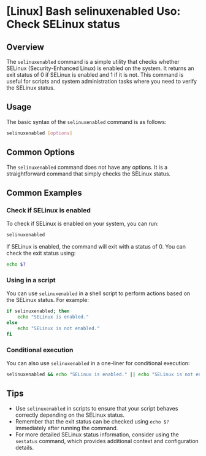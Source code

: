 # [Linux] Bash selinuxenabled Uso: Check SELinux status

## Overview
The `selinuxenabled` command is a simple utility that checks whether SELinux (Security-Enhanced Linux) is enabled on the system. It returns an exit status of 0 if SELinux is enabled and 1 if it is not. This command is useful for scripts and system administration tasks where you need to verify the SELinux status.

## Usage
The basic syntax of the `selinuxenabled` command is as follows:

```bash
selinuxenabled [options]
```

## Common Options
The `selinuxenabled` command does not have any options. It is a straightforward command that simply checks the SELinux status.

## Common Examples

### Check if SELinux is enabled
To check if SELinux is enabled on your system, you can run:

```bash
selinuxenabled
```

If SELinux is enabled, the command will exit with a status of 0. You can check the exit status using:

```bash
echo $?
```

### Using in a script
You can use `selinuxenabled` in a shell script to perform actions based on the SELinux status. For example:

```bash
if selinuxenabled; then
    echo "SELinux is enabled."
else
    echo "SELinux is not enabled."
fi
```

### Conditional execution
You can also use `selinuxenabled` in a one-liner for conditional execution:

```bash
selinuxenabled && echo "SELinux is enabled." || echo "SELinux is not enabled."
```

## Tips
- Use `selinuxenabled` in scripts to ensure that your script behaves correctly depending on the SELinux status.
- Remember that the exit status can be checked using `echo $?` immediately after running the command.
- For more detailed SELinux status information, consider using the `sestatus` command, which provides additional context and configuration details.